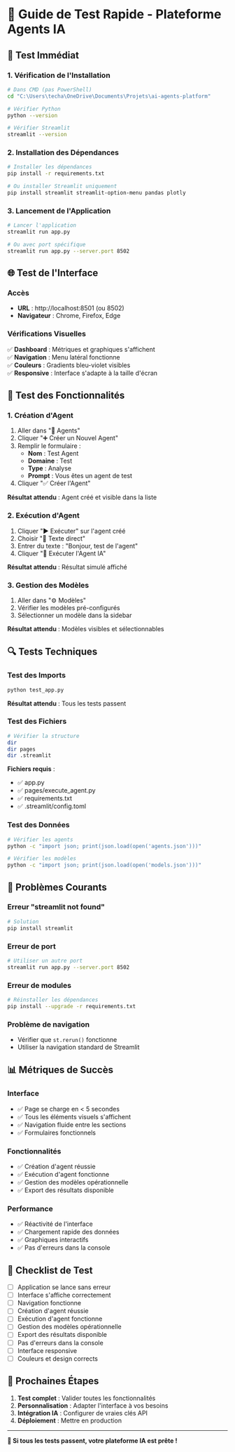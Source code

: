 # 🧪 Guide de Test Rapide - Plateforme Agents IA

## 🚀 Test Immédiat

### 1. Vérification de l'Installation
```bash
# Dans CMD (pas PowerShell)
cd "C:\Users\techa\OneDrive\Documents\Projets\ai-agents-platform"

# Vérifier Python
python --version

# Vérifier Streamlit
streamlit --version
```

### 2. Installation des Dépendances
```bash
# Installer les dépendances
pip install -r requirements.txt

# Ou installer Streamlit uniquement
pip install streamlit streamlit-option-menu pandas plotly
```

### 3. Lancement de l'Application
```bash
# Lancer l'application
streamlit run app.py

# Ou avec port spécifique
streamlit run app.py --server.port 8502
```

## 🌐 Test de l'Interface

### Accès
- **URL** : http://localhost:8501 (ou 8502)
- **Navigateur** : Chrome, Firefox, Edge

### Vérifications Visuelles
✅ **Dashboard** : Métriques et graphiques s'affichent  
✅ **Navigation** : Menu latéral fonctionne  
✅ **Couleurs** : Gradients bleu-violet visibles  
✅ **Responsive** : Interface s'adapte à la taille d'écran  

## 🤖 Test des Fonctionnalités

### 1. Création d'Agent
1. Aller dans "🤖 Agents"
2. Cliquer "➕ Créer un Nouvel Agent"
3. Remplir le formulaire :
   - **Nom** : Test Agent
   - **Domaine** : Test
   - **Type** : Analyse
   - **Prompt** : Vous êtes un agent de test
4. Cliquer "✅ Créer l'Agent"

**Résultat attendu** : Agent créé et visible dans la liste

### 2. Exécution d'Agent
1. Cliquer "▶️ Exécuter" sur l'agent créé
2. Choisir "📝 Texte direct"
3. Entrer du texte : "Bonjour, test de l'agent"
4. Cliquer "🚀 Exécuter l'Agent IA"

**Résultat attendu** : Résultat simulé affiché

### 3. Gestion des Modèles
1. Aller dans "⚙️ Modèles"
2. Vérifier les modèles pré-configurés
3. Sélectionner un modèle dans la sidebar

**Résultat attendu** : Modèles visibles et sélectionnables

## 🔍 Tests Techniques

### Test des Imports
```bash
python test_app.py
```

**Résultat attendu** : Tous les tests passent

### Test des Fichiers
```bash
# Vérifier la structure
dir
dir pages
dir .streamlit
```

**Fichiers requis** :
- ✅ app.py
- ✅ pages/execute_agent.py
- ✅ requirements.txt
- ✅ .streamlit/config.toml

### Test des Données
```bash
# Vérifier les agents
python -c "import json; print(json.load(open('agents.json')))"

# Vérifier les modèles
python -c "import json; print(json.load(open('models.json')))"
```

## 🚨 Problèmes Courants

### Erreur "streamlit not found"
```bash
# Solution
pip install streamlit
```

### Erreur de port
```bash
# Utiliser un autre port
streamlit run app.py --server.port 8502
```

### Erreur de modules
```bash
# Réinstaller les dépendances
pip install --upgrade -r requirements.txt
```

### Problème de navigation
- Vérifier que `st.rerun()` fonctionne
- Utiliser la navigation standard de Streamlit

## 📊 Métriques de Succès

### Interface
- ✅ Page se charge en < 5 secondes
- ✅ Tous les éléments visuels s'affichent
- ✅ Navigation fluide entre les sections
- ✅ Formulaires fonctionnels

### Fonctionnalités
- ✅ Création d'agent réussie
- ✅ Exécution d'agent fonctionne
- ✅ Gestion des modèles opérationnelle
- ✅ Export des résultats disponible

### Performance
- ✅ Réactivité de l'interface
- ✅ Chargement rapide des données
- ✅ Graphiques interactifs
- ✅ Pas d'erreurs dans la console

## 🎯 Checklist de Test

- [ ] Application se lance sans erreur
- [ ] Interface s'affiche correctement
- [ ] Navigation fonctionne
- [ ] Création d'agent réussie
- [ ] Exécution d'agent fonctionne
- [ ] Gestion des modèles opérationnelle
- [ ] Export des résultats disponible
- [ ] Pas d'erreurs dans la console
- [ ] Interface responsive
- [ ] Couleurs et design corrects

## 🚀 Prochaines Étapes

1. **Test complet** : Valider toutes les fonctionnalités
2. **Personnalisation** : Adapter l'interface à vos besoins
3. **Intégration IA** : Configurer de vraies clés API
4. **Déploiement** : Mettre en production

---

**🎉 Si tous les tests passent, votre plateforme IA est prête !**

